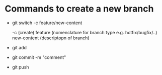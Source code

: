 # Commands to create a new branch

- git switch -c feature/new-content

  -c (create)
  feature (nomenclature for branch type e.g. hotfix/bugfix/..)
  new-content (descriptopn of branch)

- git add
- git commit -m "comment"
- git push

